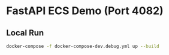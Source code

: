 # FastAPI ECS Demo (Port 4082)

## Local Run
```bash
docker-compose -f docker-compose-dev.debug.yml up --build
